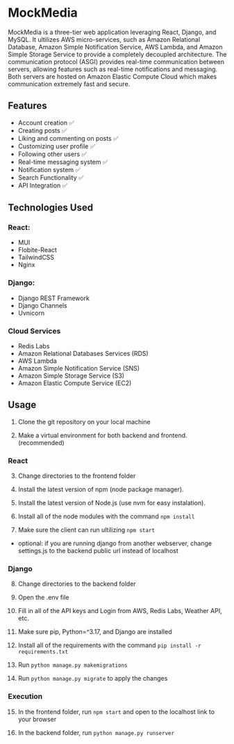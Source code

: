 # MockMedia

MockMedia is a three-tier web application leveraging React, Django, and MySQL. It ultilizes AWS micro-services, such as Amazon Relational Database, Amazon Simple Notification Service, AWS Lambda, and Amazon Simple Storage Service to provide a completely decoupled architecture. The communication protocol (ASGI) provides real-time communication between servers, allowing features such as real-time notifications and messaging. Both servers are hosted on Amazon Elastic Compute Cloud which makes communication extremely fast and secure.

## Features

- Account creation ✅️
- Creating posts ✅️
- Liking and commenting on posts ✅️
- Customizing user profile ✅️
- Following other users ✅️
- Real-time messaging system ✅️
- Notification system ✅
- Search Functionality ✅
- API Integration ✅

## Technologies Used

### React:

- MUI
- Flobite-React
- TailwindCSS
- Nginx

### Django:

- Django REST Framework
- Django Channels
- Uvnicorn

### Cloud Services

- Redis Labs
- Amazon Relational Databases Services (RDS)
- AWS Lambda
- Amazon Simple Notification Service (SNS)
- Amazon Simple Storage Service (S3)
- Amazon Elastic Compute Service (EC2)

## Usage

1. Clone the git repository on your local machine

2. Make a virtual environment for both backend and frontend.(recommended)

### React

3. Change directories to the frontend folder

4. Install the latest version of npm (node package manager).

5. Install the latest version of Node.js (use nvm for easy instalation).

6. Install all of the node modules with the command ```npm install```

7. Make sure the client can run ultilizing ```npm start```

- optional: if you are running django from another webserver, change settings.js to the backend public url instead of localhost

### Django

8. Change directories to the backend folder

9. Open the .env file

10. Fill in all of the API keys and Login from AWS, Redis Labs, Weather API, etc.

11. Make sure pip, Python=^3.17, and Django are installed

12. Install all of the requirements with the command ```pip install -r requirements.txt```

13. Run ```python manage.py makemigrations```

14. Run ```python manage.py migrate``` to apply the changes

### Execution

15. In the frontend folder, run ```npm start``` and open to the localhost link to your browser

16. In the backend folder, run ```python manage.py runserver```